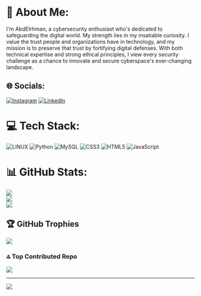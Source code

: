 # 💫 About Me:
I'm AbdElrhman, a cybersecurity enthusiast who's dedicated to safeguarding the digital world. My strength lies in my insatiable curiosity. I value the trust people and organizations have in technology, and my mission is to preserve that trust by fortifying digital defenses. With both technical expertise and strong ethical principles, I view every security challenge as a chance to innovate and secure cyberspace's ever-changing landscape.


## 🌐 Socials:
[![Instagram](https://img.shields.io/badge/Instagram-%23E4405F.svg?logo=Instagram&logoColor=white)](https://instagram.com/abdhajahmed) [![LinkedIn](https://img.shields.io/badge/LinkedIn-%230077B5.svg?logo=linkedin&logoColor=white)](https://www.linkedin.com/in/abdelrhamn-alhajahmed-96420b293/)

# 💻 Tech Stack:
![LINUX](https://img.shields.io/badge/Linux-FCC624?style=for-the-badge&logo=linux&logoColor=black) ![Python](https://img.shields.io/badge/python-3670A0?style=for-the-badge&logo=python&logoColor=ffdd54) ![MySQL](https://img.shields.io/badge/mysql-%2300f.svg?style=for-the-badge&logo=mysql&logoColor=white)  ![CSS3](https://img.shields.io/badge/css3-%231572B6.svg?style=for-the-badge&logo=css3&logoColor=white) ![HTML5](https://img.shields.io/badge/html5-%23E34F26.svg?style=for-the-badge&logo=html5&logoColor=white) ![JavaScript](https://img.shields.io/badge/javascript-%23323330.svg?style=for-the-badge&logo=javascript&logoColor=%23F7DF1E)    
# 📊 GitHub Stats:
![](https://github-readme-stats.vercel.app/api?username=abdelrhman-alhajahmed&theme=jolly&hide_border=false&include_all_commits=true&count_private=true)<br/>
![](https://github-readme-streak-stats.herokuapp.com/?user=abdelrhman-alhajahmed&theme=jolly&hide_border=false)<br/>
![](https://github-readme-stats.vercel.app/api/top-langs/?username=abdelrhman-alhajahmed&theme=jolly&hide_border=false&include_all_commits=true&count_private=true&layout=compact)

## 🏆 GitHub Trophies
![](https://github-profile-trophy.vercel.app/?username=abdelrhman-alhajahmed&theme=juicyfresh&no-frame=false&no-bg=false&margin-w=4)

### 🔝 Top Contributed Repo
![](https://github-contributor-stats.vercel.app/api?username=abdelrhman-alhajahmed&limit=5&theme=juicyfresh&combine_all_yearly_contributions=true)

---
[![](https://visitcount.itsvg.in/api?id=abdelrhman-alhajahmed&icon=4&color=8)](https://visitcount.itsvg.in)

<!-- Proudly created with GPRM ( https://gprm.itsvg.in ) -->
